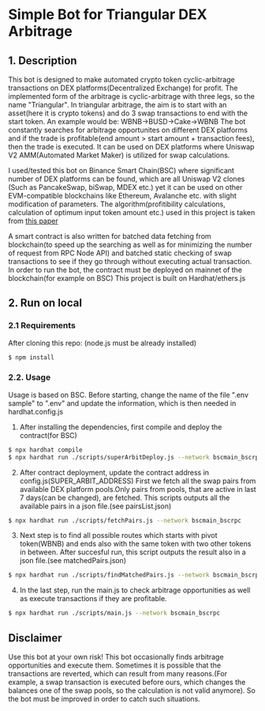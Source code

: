 # Simple Bot for Triangular DEX Arbitrage

## 1. Description

This bot is designed to make automated crypto token cyclic-arbitrage transactions on DEX platforms(Decentralized Exchange) for profit. The implemented form of the arbitrage is cyclic-arbitrage with three legs, so the name "Triangular". In triangular arbitrage, the aim is to start with an asset(here it is crypto tokens) and do 3 swap transactions to end with the start token. An example would be: WBNB->BUSD->Cake->WBNB The bot constantly searches for arbitrage opportunites on different DEX platforms and if the trade is profitable(end amount > start amount + transaction fees), then the trade is executed. It can be used on DEX platforms where Uniswap V2 AMM(Automated Market Maker) is utilized for swap calculations. 

I used/tested this bot on Binance Smart Chain(BSC) where significant number of DEX platforms can be found, which are all Uniswap V2 clones (Such as PancakeSwap, biSwap, MDEX etc.) yet it can be used on other EVM-compatible blockchains like Ethereum, Avalanche etc. with slight modification of parameters.
The algorithm(profitibility calculations, calculation of optimum input token amount etc.) used in this project is taken from [this paper](https://arxiv.org/pdf/2105.02784.pdf)

A smart contract is also written for batched data fetching from blockchain(to speed up the searching as well as for minimizing the number of request from RPC Node API) and batched static checking of swap transactions to see if they go through without executing actual transaction. In order to run the bot, the contract must be deployed on mainnet of the blockchain(for example on BSC)
This project is built on Hardhat/ethers.js

## 2. Run on local

### 2.1 Requirements

After cloning this repo: (node.js must be already installed)

```bash
$ npm install
```

### 2.2. Usage

Usage is based on BSC.
Before starting, change the name of the file ".env sample" to ".env" and update the information, which is then needed in hardhat.config.js

1. After installing the dependencies, first compile and deploy the contract(for BSC)

```bash
$ npx hardhat compile
$ npx hardhat run ./scripts/superArbitDeploy.js --network bscmain_bscrpc
```

2. After contract deployment, update the contract address in config.js(SUPER_ARBIT_ADDRESS)
   First we fetch all the swap pairs from available DEX platform pools.Only pairs from pools, that are active in last 7 days(can be changed), are fetched.
   This scripts outputs all the available pairs in a json file.(see pairsList.json)

```bash
$ npx hardhat run ./scripts/fetchPairs.js --network bscmain_bscrpc
```

3. Next step is to find all possible routes which starts with pivot token(WBNB) and ends also with the same token with two other tokens in between.
   After succesful run, this script outputs the result also in a json file.(see matchedPairs.json)

```bash
$ npx hardhat run ./scripts/findMatchedPairs.js --network bscmain_bscrpc
```

4. In the last step, run the main.js to check arbitrage opportunities as well as execute transactions if they are profitable.

```bash
$ npx hardhat run ./scripts/main.js --network bscmain_bscrpc
```

## Disclaimer

Use this bot at your own risk!
This bot occasionally finds arbitrage opportunities and execute them. Sometimes it is possible that the transactions are reverted, which can result from many reasons.(For example, a swap transaction is executed before ours, which changes the balances one of the swap pools, so the calculation is not valid anymore). So the bot must be improved in order to catch such situations.
